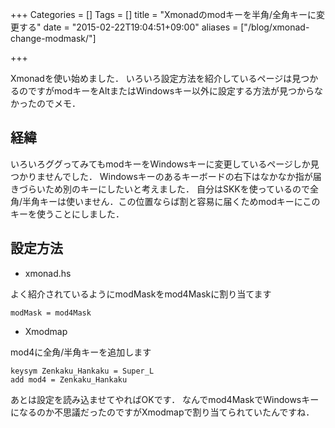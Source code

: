 +++
Categories = []
Tags = []
title = "Xmonadのmodキーを半角/全角キーに変更する"
date = "2015-02-22T19:04:51+09:00"
aliases = ["/blog/xmonad-change-modmask/"]

+++

Xmonadを使い始めました．
いろいろ設定方法を紹介しているページは見つかるのですがmodキーをAltまたはWindowsキー以外に設定する方法が見つからなかったのでメモ．

<!--more-->

## 経緯
いろいろググってみてもmodキーをWindowsキーに変更しているページしか見つかりませんでした．
Windowsキーのあるキーボードの右下はなかなか指が届きづらいため別のキーにしたいと考えました．
自分はSKKを使っているので全角/半角キーは使いません．この位置ならば割と容易に届くためmodキーにこのキーを使うことにしました．

## 設定方法

* xmonad.hs

よく紹介されているようにmodMaskをmod4Maskに割り当てます

    modMask = mod4Mask

* Xmodmap

mod4に全角/半角キーを追加します

    keysym Zenkaku_Hankaku = Super_L
    add mod4 = Zenkaku_Hankaku

あとは設定を読み込ませてやればOKです．
なんでmod4MaskでWindowsキーになるのか不思議だったのですがXmodmapで割り当てられていたんですね．
